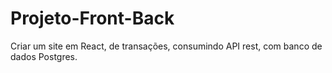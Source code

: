 # Projeto-Front-Back
Criar um site  em React,  de transações, consumindo API rest, com banco de dados Postgres.
